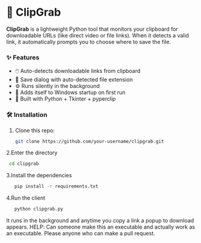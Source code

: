 # 🎯 ClipGrab

**ClipGrab** is a lightweight Python tool that monitors your clipboard for downloadable URLs (like direct video or file links). When it detects a valid link, it automatically prompts you to choose where to save the file.

### ✨ Features
- 🖱️ Auto-detects downloadable links from clipboard
- 💾 Save dialog with auto-detected file extension
- ⚙️ Runs silently in the background
- 🚀 Adds itself to Windows startup on first run
- 🐍 Built with Python + Tkinter + pyperclip

### 🛠️ Installation

1. Clone this repo:
   ```bash
   git clone https://github.com/your-username/clipgrab.git
   ```
2.Enter the directory
  ```bash
   cd clipgrab
```
3.Install the dependencies
```bash
   pip install -r requirements.txt
```
4.Run the client
```bash
   python clipgrab.py
```
It runs in the background and anytime you copy a link a popup to download appears.
HELP: Can someone make this an executable and actually work as an executable. Please anyone who can make a pull request.
